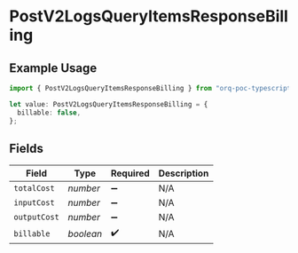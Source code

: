 # PostV2LogsQueryItemsResponseBilling

## Example Usage

```typescript
import { PostV2LogsQueryItemsResponseBilling } from "orq-poc-typescript-multi-env-version/models/operations";

let value: PostV2LogsQueryItemsResponseBilling = {
  billable: false,
};
```

## Fields

| Field              | Type               | Required           | Description        |
| ------------------ | ------------------ | ------------------ | ------------------ |
| `totalCost`        | *number*           | :heavy_minus_sign: | N/A                |
| `inputCost`        | *number*           | :heavy_minus_sign: | N/A                |
| `outputCost`       | *number*           | :heavy_minus_sign: | N/A                |
| `billable`         | *boolean*          | :heavy_check_mark: | N/A                |